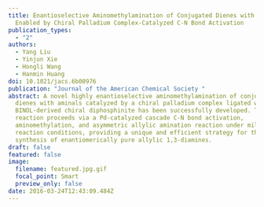 ```yaml
---
title: Enantioselective Aminomethylamination of Conjugated Dienes with Aminals
  Enabled by Chiral Palladium Complex-Catalyzed C-N Bond Activation
publication_types:
  - "2"
authors:
  - Yang Liu
  - Yinjun Xie
  - Hongli Wang
  - Hanmin Huang
doi: 10.1021/jacs.6b00976
publication: "Journal of the American Chemical Society "
abstract: A novel highly enantioselective aminomethylamination of conjugated
  dienes with aminals catalyzed by a chiral palladium complex ligated with
  BINOL-derived chiral diphosphinite has been successfully developed. This
  reaction proceeds via a Pd-catalyzed cascade C-N bond activation,
  aminomethylation, and asymmetric allylic amination reaction under mild
  reaction conditions, providing a unique and efficient strategy for the
  synthesis of enantiomerically pure allylic 1,3-diamines.
draft: false
featured: false
image:
  filename: featured.jpg.gif
  focal_point: Smart
  preview_only: false
date: 2016-03-24T12:43:09.484Z
---
```


